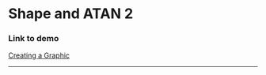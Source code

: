 # Shape and ATAN 2

### Link to demo

[Creating a Graphic](https://edelprior.github.io/GenerativeCoding/02_shape/02_08/index.html)

---
